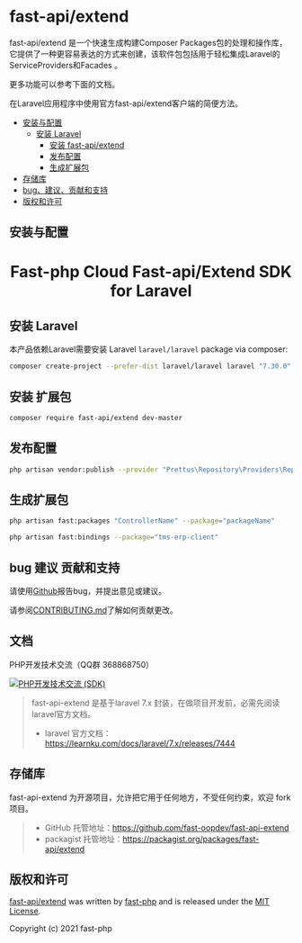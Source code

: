 # fast-api/extend
fast-api/extend 是一个快速生成构建Composer Packages包的处理和操作库，它提供了一种更容易表达的方式来创建，该软件包包括用于轻松集成Laravel的ServiceProviders和Facades 。

更多功能可以参考下面的文档。

在Laravel应用程序中使用官方fast-api/extend客户端的简便方法。



- [安装与配置](#安装与配置)
    - [安装 Laravel](#安装-Laravel)
        - [安装 fast-api/extend](#安装-扩展包)
        - [发布配置](#发布配置)
        - [生成扩展包](#生成扩展包)
- [存储库](#存储库)
- [bug、建议、贡献和支持](#bug-建议-贡献和支持)
- [版权和许可](#版权和许可)


## 安装与配置

<h1 align="center">Fast-php Cloud Fast-api/Extend SDK for Laravel</h1>

## 安装 Laravel

本产品依赖Laravel需要安装 Laravel `laravel/laravel` package via composer:

```sh
composer create-project --prefer-dist laravel/laravel laravel "7.30.0"
```

## 安装 扩展包

```sh
composer require fast-api/extend dev-master
```

## 发布配置

```sh
php artisan vendor:publish --provider "Prettus\Repository\Providers\RepositoryServiceProvider"
```

## 生成扩展包

```sh
php artisan fast:packages "ControllerName" --package="packageName"

php artisan fast:bindings --package="tms-erp-client"
```

## bug 建议 贡献和支持

请使用[Github](https://github.com/fast-php/fast-api-extend)报告bug，并提出意见或建议。

请参阅[CONTRIBUTING.md](CONTRIBUTING.md)了解如何贡献更改。


## 文档
PHP开发技术交流（QQ群 368868750）

[![PHP开发技术交流 (SDK)](http://pub.idqqimg.com/wpa/images/group.png)](https://qm.qq.com/cgi-bin/qm/qr?k=rfRumoZ0fxUN4TdshfjkxiHximnHVSzb&jump_from=webapi)

> fast-api-extend 是基于laravel 7.x 封装，在做项目开发前，必需先阅读laravel官方文档。
>* laravel 官方文档：https://learnku.com/docs/laravel/7.x/releases/7444

## 存储库
fast-api-extend 为开源项目，允许把它用于任何地方，不受任何约束，欢迎 fork 项目。
>* GitHub 托管地址：https://github.com/fast-oopdev/fast-api-extend
>* packagist 托管地址：https://packagist.org/packages/fast-api/extend
>
## 版权和许可

[fast-api/extend](https://github.com/fast-oopdev/fast-api-permission)
was written by [fast-php](http://www.dnat.link) and is released under the
[MIT License](LICENSE.md).

Copyright (c) 2021 fast-php
